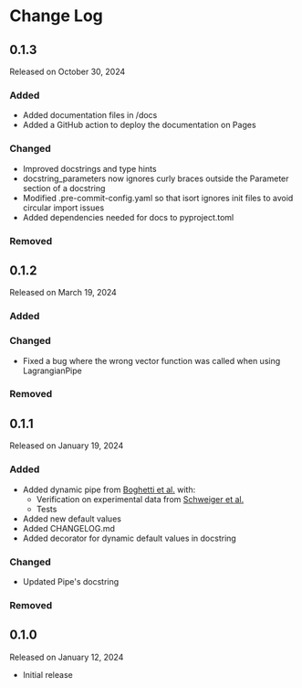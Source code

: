 # Change Log

## 0.1.3

Released on October 30, 2024

### Added

* Added documentation files in /docs
* Added a GitHub action to deploy the documentation on Pages

### Changed

* Improved docstrings and type hints
* docstring_parameters now ignores curly braces outside the Parameter section of a docstring
* Modified .pre-commit-config.yaml so that isort ignores init files to avoid circular import issues 
* Added dependencies needed for docs to pyproject.toml 

### Removed


## 0.1.2

Released on March 19, 2024

### Added

### Changed

* Fixed a bug where the wrong vector function was called when using LagrangianPipe

### Removed


## 0.1.1

Released on January 19, 2024

### Added

* Added dynamic pipe from [Boghetti et al.](https://doi.org/10.1016/j.energy.2023.130169) with:
	- Verification on experimental data from [Schweiger et al.](https://doi.org/10.1016/j.energy.2018.08.193)
	- Tests
* Added new default values
* Added CHANGELOG.md
* Added decorator for dynamic default values in docstring

### Changed

* Updated Pipe's docstring

### Removed


## 0.1.0

Released on January 12, 2024

* Initial release

